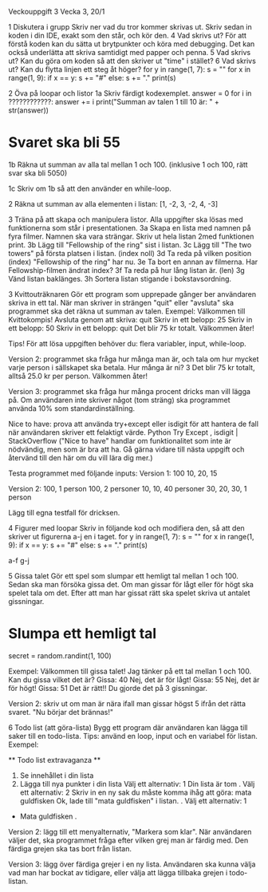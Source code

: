 Veckouppgift 3
Vecka 3, 20/1

1 Diskutera i grupp
Skriv ner vad du tror kommer skrivas ut. Skriv sedan in koden i din IDE, exakt som den står, och kör den.
4 Vad skrivs ut?
För att förstå koden kan du sätta ut brytpunkter och köra med debugging. Det kan också underlätta att skriva samtidigt med papper och penna.
5 Vad skrivs ut?
Kan du göra om koden så att den skriver ut "time" i stället?
6 Vad skrivs ut?
Kan du flytta linjen ett steg åt höger?
for y in range(1, 7):
    s = ""
    for x in range(1, 9):
        if x == y:
            s += "#"
        else:
            s += "."
    print(s)

2 Öva på loopar och listor
1a Skriv färdigt kodexemplet.
answer = 0
for i in ????????????:
    answer += i
print("Summan av talen 1 till 10 är: " + str(answer))
# Svaret ska bli 55

1b Räkna ut summan av alla tal mellan 1 och 100. (inklusive 1 och 100, rätt svar ska bli 5050)

1c Skriv om 1b så att den använder en while-loop.

2 Räkna ut summan av alla elementen i listan: [1, -2, 3, -2, 4, -3] 

3 Träna på att skapa och manipulera listor. Alla uppgifter ska lösas med funktionerna som står i presentationen.
3a Skapa en lista med namnen på fyra filmer. Namnen ska vara strängar. Skriv ut hela listan 2med funktionen print.
3b Lägg till "Fellowship of the ring" sist i listan.
3c Lägg till "The two towers" på första platsen i listan. (index noll)
3d Ta reda på vilken position (index) "Fellowship of the ring" har nu.
3e Ta bort en annan av filmerna. Har Fellowship-filmen ändrat index?
3f Ta reda på hur lång listan är. (len)
3g Vänd listan baklänges.
3h Sortera listan stigande i bokstavsordning.

3 Kvittouträknaren
Gör ett program som upprepade gånger ber användaren skriva in ett tal. När man skriver in strängen "quit" eller "avsluta" ska programmet ska det räkna ut summan av talen. Exempel:
Välkommen till Kvittokompis! Avsluta genom att skriva: quit
Skriv in ett belopp: 25
Skriv in ett belopp: 50
Skriv in ett belopp: quit
Det blir 75 kr totalt. Välkommen åter!

Tips! För att lösa uppgiften behöver du: flera variabler, input, while-loop.

Version 2: programmet ska fråga hur många man är, och tala om hur mycket varje person i sällskapet ska betala.
Hur många är ni? 3
Det blir 75 kr totalt, alltså 25.0 kr per person. Välkommen åter!

Version 3: programmet ska fråga hur många procent dricks man vill lägga på. Om användaren inte skriver något (tom sträng) ska programmet använda 10% som standardinställning.

Nice to have: prova att använda try+except eller isdigit för att hantera de fall när användaren skriver ett felaktigt värde. Python Try Except , isdigit | StackOverflow 
("Nice to have" handlar om funktionalitet som inte är nödvändig, men som är bra att ha. Gå gärna vidare till nästa uppgift och återvänd till den här om du vill lära dig mer.)

Testa programmet med följande inputs:
Version 1:
100
10, 20, 15

Version 2:
100, 1 person
100, 2 personer
10, 10, 40 personer
30, 20, 30, 1 person

Lägg till egna testfall för dricksen.

4 Figurer med loopar
Skriv in följande kod och modifiera den, så att den skriver ut figurerna a-j en i taget.
for y in range(1, 7):
    s = ""
    for x in range(1, 9):
        if x == y:
            s += "#"
        else:
            s += "."
    print(s)

a-f
g-j

5 Gissa talet
Gör ett spel som slumpar ett hemligt tal mellan 1 och 100. Sedan ska man försöka gissa det. Om man gissar för lågt eller för högt ska spelet tala om det. Efter att man har gissat rätt ska spelet skriva ut antalet gissningar.

# Slumpa ett hemligt tal
secret = random.randint(1, 100)

Exempel:
Välkommen till gissa talet! Jag tänker på ett tal mellan 1 och 100. Kan du gissa vilket det är?
Gissa: 40
Nej, det är för lågt!
Gissa: 55
Nej, det är för högt!
Gissa: 51
Det är rätt!! Du gjorde det på 3 gissningar.

Version 2: skriv ut om man är nära ifall man gissar högst 5 ifrån det rätta svaret.
"Nu börjar det brännas!"

6 Todo list (att göra-lista)
Bygg ett program där användaren kan lägga till saker till en todo-lista.
Tips: använd en loop, input och en variabel för listan.
Exempel:

** Todo list extravaganza **
1. Se innehållet i din lista
2. Lägga till nya punkter i din lista
Välj ett alternativ: 1
Din lista är tom
.
Välj ett alternativ: 2
Skriv in en ny sak du måste komma ihåg att göra: mata guldfisken
Ok, lade till "mata guldfisken" i listan.
.
Välj ett alternativ: 1
+ Mata guldfisken
.

Version 2: lägg till ett menyalternativ, "Markera som klar". När användaren väljer det, ska programmet fråga efter vilken grej man är färdig med. Den färdiga grejen ska tas bort från listan.

Version 3: lägg över färdiga grejer i en ny lista. Användaren ska kunna välja vad man har bockat av tidigare, eller välja att lägga tillbaka grejen i todo-listan.
